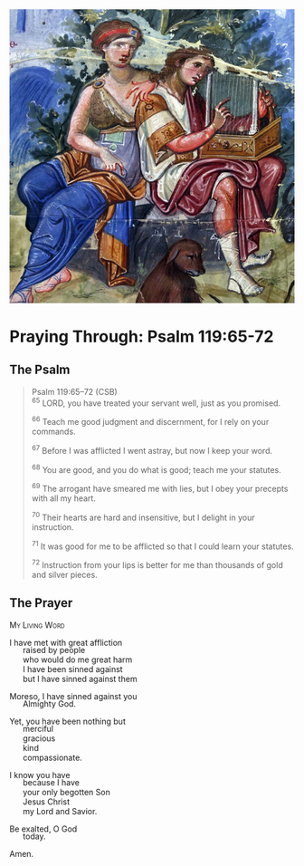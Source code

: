 <img class="intro-right" src="art-paris-psalter.jpg">

<style>
  li {list-style-type: none;}
  p + ul {
    margin-top: -18px;
}
</style>

# Praying Through: Psalm 119:65-72

## The Psalm

>Psalm 119:65–72 (CSB)  
><sup>65</sup> LORD, you have treated your servant well, just as you promised. 
>
><sup>66</sup> Teach me good judgment and discernment, for I rely on your commands. 
>
><sup>67</sup> Before I was afflicted I went astray, but now I keep your word. 
>
><sup>68</sup> You are good, and you do what is good; teach me your statutes. 
>
><sup>69</sup> The arrogant have smeared me with lies, but I obey your precepts with all my heart. 
>
><sup>70</sup> Their hearts are hard and insensitive, but I delight in your instruction. 
>
><sup>71</sup> It was good for me to be afflicted so that I could learn your statutes. 
>
><sup>72</sup> Instruction from your lips is better for me than thousands of gold and silver pieces.

## The Prayer

<div style="font-variant: small-caps;">
My Living Word
</div>

I have met with great affliction
* raised by people
* who would do me great harm
* I have been sinned against
* but I have sinned against them

Moreso, I have sinned against you
* Almighty God.

Yet, you have been nothing but
* merciful
* gracious
* kind
* compassionate.

I know you have
* because I have
* your only begotten Son
* Jesus Christ
* my Lord and Savior.

Be exalted, O God
* today.

Amen.
